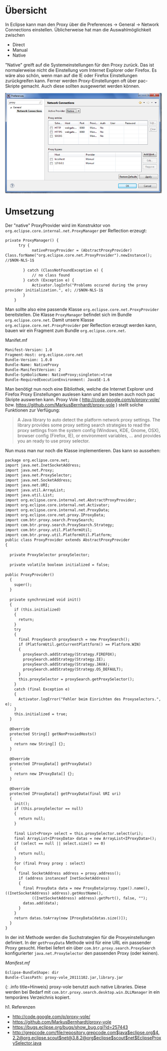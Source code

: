 # Übersicht

In Eclipse kann man den Proxy über die Preferences \-> General \-> Network Connections einstellen. 
Üblicherweise hat man die Auswahlmöglichkeit zwischen

* Direct
* Manual
* Native

"Native" greift auf die Systemeinstellungen für den Proxy zurück. Das ist normalerweise nicht die Einstellung vom Internet Explorer oder Firefox. Es wäre also schön, wenn man auf die IE oder Firefox Einstellungen zurückgreifen kann. Ferner werden Proxy-Einstellungen oft über pac-Skripte gemacht. Auch diese sollten ausgewertet werden können.

![](rcp_proxy_management/EclipseNetworkConnections.png)

# Umsetzung

Der "native" ProxyProvider wird im Konstruktor von `org.eclipse.core.internal.net.ProxyManager` per Reflection erzeugt:

~~~javy
private ProxyManager() {
      try {
            nativeProxyProvider = (AbstractProxyProvider) Class.forName("org.eclipse.core.net.ProxyProvider").newInstance(); //$NON-NLS-1$

        } catch (ClassNotFoundException e) {
            // no class found
        } catch (Exception e) {
            Activator.logInfo("Problems occured during the proxy provider initialization.", e); //$NON-NLS-1$
        }
    }
~~~

Man sollte also eine passende Klasse `org.eclipse.core.net.ProxyProvider` bereitstellen. 
Die Klasse `ProxyManager` befindet sich im Bundle `org.eclipse.core.net`. 
Damit unsere Klasse `org.eclipse.core.net.ProxyProvider` per Reflection erzeugt werden kann, 
bauen wir ein Fragment zum Bundle `org.eclipse.core.net`.

Manifet.mf
~~~
Manifest-Version: 1.0
Fragment-Host: org.eclipse.core.net
Bundle-Version: 1.0.0
Bundle-Name: NativeProxy
Bundle-ManifestVersion: 2
Bundle-SymbolicName: NativeProxy;singleton:=true
Bundle-RequiredExecutionEnvironment: JavaSE-1.6
~~~

Man benötigt nun noch eine Bibliothek, welche die Internet Explorer und Firefox Proxy Einstellungen auslesen kann 
und am besten auch noch pac Skripte auswerten kann. 
Proxy Vole ( <http://code.google.com/p/proxy-vole/> bzw. <https://github.com/MarkusBernhardt/proxy-vole> ) 
stellt solche Funktionen zur Verfügung:

> A Java library to auto detect the platform network proxy settings. 
The library provides some proxy setting search strategies to read the proxy settings from the system config 
(Windows, KDE, Gnome, OSX), browser config (Firefox, IE), or environment variables, ... 
and provides you an ready to use proxy selector.

Nun muss man nur noch die Klasse implementieren. Das kann so aussehen:

~~~
package org.eclipse.core.net;
import java.net.InetSocketAddress;
import java.net.Proxy;
import java.net.ProxySelector;
import java.net.SocketAddress;
import java.net.URI;
import java.util.ArrayList;
import java.util.List;
import org.eclipse.core.internal.net.AbstractProxyProvider;
import org.eclipse.core.internal.net.Activator;
import org.eclipse.core.internal.net.ProxyData;
import org.eclipse.core.net.proxy.IProxyData;
import com.btr.proxy.search.ProxySearch;
import com.btr.proxy.search.ProxySearch.Strategy;
import com.btr.proxy.util.PlatformUtil;
import com.btr.proxy.util.PlatformUtil.Platform;
public class ProxyProvider extends AbstractProxyProvider
{

  private ProxySelector proxySelector;

  private volatile boolean initialized = false;

public ProxyProvider()
  {
    super();
  }

  private synchronized void init()
  {
    if (this.initialized)
    {
      return;
    }
    try
    {
      final ProxySearch proxySearch = new ProxySearch();
      if (PlatformUtil.getCurrentPlattform() == Platform.WIN)
      {
        proxySearch.addStrategy(Strategy.FIREFOX);
        proxySearch.addStrategy(Strategy.IE);
        proxySearch.addStrategy(Strategy.JAVA);
        proxySearch.addStrategy(Strategy.OS_DEFAULT);
      }
      this.proxySelector = proxySearch.getProxySelector();
    }
    catch (final Exception e)
    {
      Activator.logError("Fehler beim Einrichten des Proxyselectors.", e);
    }
    this.initialized = true;
  }

  @Override
  protected String[] getNonProxiedHosts()
  {
    return new String[] {};
  }

  @Override
  protected IProxyData[] getProxyData()
  {
    return new IProxyData[] {};
  }

  @Override
  protected IProxyData[] getProxyData(final URI uri)
  {
    init();
    if (this.proxySelector == null)
    {
      return null;
    }

    final List<Proxy> select = this.proxySelector.select(uri);
    final ArrayList<IProxyData> datas = new ArrayList<IProxyData>();
    if (select == null || select.size() == 0)
    {
      return null;
    }
    for (final Proxy proxy : select)
    {
      final SocketAddress address = proxy.address();
      if (address instanceof InetSocketAddress)
      {
        final ProxyData data = new ProxyData(proxy.type().name(), ((InetSocketAddress) address).getHostName(),
            ((InetSocketAddress) address).getPort(), false, "");
        datas.add(data);
      }
    }
    return datas.toArray(new IProxyData[datas.size()]);
  }
}
~~~

In der init Methode werden die Suchstrategien für die Proxyeinstellungen definiert.
In der `getProxyData` Methode wird für eine URL ein passender Proxy gesucht. 
Hierbei liefert ein über `com.btr.proxy.search.ProxySearch` konfigurierter `java.net.ProxySelector` den passenden 
Proxy (oder keinen).

*Manifest.mf*
~~~
Eclipse-BundleShape: dir
Bundle-ClassPath: proxy-vole_20111102.jar,library.jar
~~~

{: .info title=Hinweis}
proxy-vole benutzt auch native Libraries. Diese werden bei Bedarf mit `com.btr.proxy.search.desktop.win.DLLManager` 
in ein temporäres Verzeichnis kopiert.

h1. Referenzen

* <http://code.google.com/p/proxy-vole/>
* <https://github.com/MarkusBernhardt/proxy-vole>
* <https://bugs.eclipse.org/bugs/show_bug.cgi?id=257443>
* <http://grepcode.com/file/repository.grepcode.com$java$eclipse.org$4.2.2@org.eclipse.scout$net@3.8.2@org$eclipse$scout$net$EclipseProxySelector.java>
